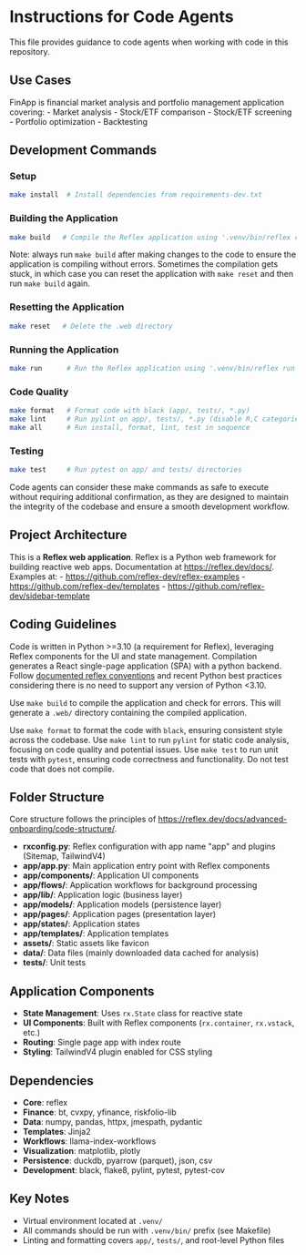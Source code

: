# Instructions for Code Agents

This file provides guidance to code agents when working with code in this repository.

## Use Cases

FinApp is financial market analysis and portfolio management application covering:
    - Market analysis
    - Stock/ETF comparison
    - Stock/ETF screening
    - Portfolio optimization
    - Backtesting

## Development Commands

### Setup
```bash
make install  # Install dependencies from requirements-dev.txt
```
 
 ### Building the Application
 ```bash
 make build   # Compile the Reflex application using '.venv/bin/reflex compile'
 ```

Note: always run `make build` after making changes to the code to ensure the application is compiling without errors. Sometimes the compilation gets stuck, in which case you can reset the application with `make reset` and then run `make build` again.

### Resetting the Application
 ```bash
 make reset   # Delete the .web directory
 ```

### Running the Application
```bash
make run      # Run the Reflex application using '.venv/bin/reflex run'
```

### Code Quality
```bash
make format   # Format code with black (app/, tests/, *.py)
make lint     # Run pylint on app/, tests/, *.py (disable R,C categories)
make all      # Run install, format, lint, test in sequence
```

### Testing
```bash
make test     # Run pytest on app/ and tests/ directories
```

Code agents can consider these make commands as safe to execute without requiring additional confirmation, as they are designed to maintain the integrity of the codebase and ensure a smooth development workflow.

## Project Architecture

This is a **Reflex web application**. Reflex is a Python web framework for building reactive web apps.
Documentation at https://reflex.dev/docs/.
Examples at:
    - https://github.com/reflex-dev/reflex-examples
    - https://github.com/reflex-dev/templates
    - https://github.com/reflex-dev/sidebar-template

## Coding Guidelines

Code is written in Python >=3.10 (a requirement for Reflex), leveraging Reflex components for the UI and state management. Compilation generates a React single-page application (SPA) with a python backend. Follow [documented reflex conventions](https://reflex.dev/docs) and recent Python best practices considering there is no need to support any version of Python <3.10.

Use `make build` to compile the application and check for errors. This will generate a `.web/` directory containing the compiled application.

Use `make format` to format the code with `black`, ensuring consistent style across the codebase. Use `make lint` to run `pylint` for static code analysis, focusing on code quality and potential issues. Use `make test` to run unit tests with `pytest`, ensuring code correctness and functionality. Do not test code that does not compile.

## Folder Structure

Core structure follows the principles of https://reflex.dev/docs/advanced-onboarding/code-structure/.
- **rxconfig.py**: Reflex configuration with app name "app" and plugins (Sitemap, TailwindV4)
- **app/app.py**: Main application entry point with Reflex components
- **app/components/**: Application UI components
- **app/flows/**: Application workflows for background processing
- **app/lib/**: Application logic (business layer)
- **app/models/**: Application models (persistence layer)
- **app/pages/**: Application pages (presentation layer)
- **app/states/**: Application states
- **app/templates/**: Application templates
- **assets/**: Static assets like favicon
- **data/**: Data files (mainly downloaded data cached for analysis)
- **tests/**: Unit tests

## Application Components
- **State Management**: Uses `rx.State` class for reactive state
- **UI Components**: Built with Reflex components (`rx.container`, `rx.vstack`, etc.)
- **Routing**: Single page app with index route
- **Styling**: TailwindV4 plugin enabled for CSS styling

## Dependencies
- **Core**: reflex
- **Finance**: bt, cvxpy, yfinance, riskfolio-lib
- **Data**: numpy, pandas, httpx, jmespath, pydantic
- **Templates**: Jinja2
- **Workflows**: llama-index-workflows
- **Visualization**: matplotlib, plotly
- **Persistence**: duckdb, pyarrow (parquet), json, csv
- **Development**: black, flake8, pylint, pytest, pytest-cov

## Key Notes
- Virtual environment located at `.venv/`
- All commands should be run with `.venv/bin/` prefix (see Makefile)
- Linting and formatting covers `app/`, `tests/`, and root-level Python files
